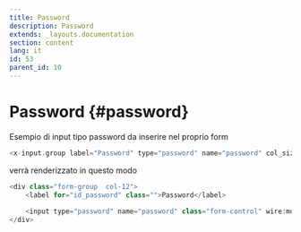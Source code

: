 ```yaml
---
title: Password
description: Password
extends: _layouts.documentation
section: content
lang: it
id: 53
parent_id: 10
---
```


# Password {#password}

Esempio di input tipo password da inserire nel proprio form

```php
<x-input.group label="Password" type="password" name="password" col_size="12" id="id_password" autocomplete="current-password"></x-input.group>
```

verrà renderizzato in questo modo

```php
<div class="form-group  col-12">
    <label for="id_password" class="">Password</label>
    
    <input type="password" name="password" class="form-control" wire:model.lazy="form_data.password" label="Password" col_size="12" id="id_password" autocomplete="current-password" data-focus-mouse="false">
</div>
```

